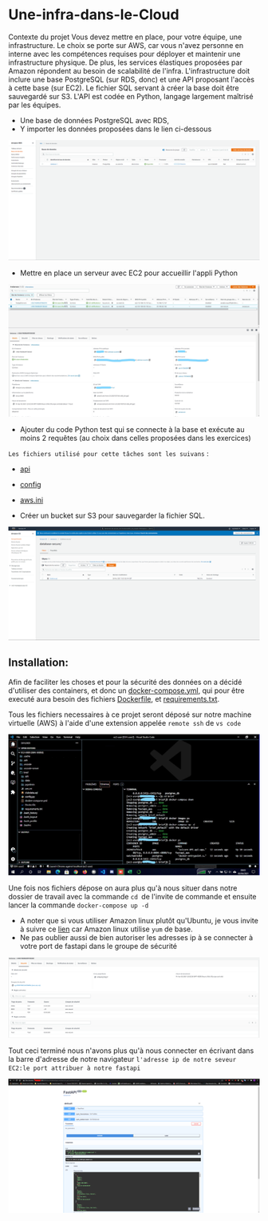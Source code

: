 # Une-infra-dans-le-Cloud
Contexte du projet Vous devez mettre en place, pour votre équipe, une infrastructure. Le choix se porte sur AWS, car vous n'avez personne en interne avec les compétences requises pour déployer et maintenir une infrastructure physique. De plus, les services élastiques proposées par Amazon répondent au besoin de scalabilité de l'infra.  L'infrastructure doit inclure une base PostgreSQL (sur RDS, donc) et une API proposant l'accès à cette base (sur EC2). Le fichier SQL servant à créer la base doit être sauvegardé sur S3.  L'API est codée en Python, langage largement maîtrisé par les équipes.


- Une base de données PostgreSQL avec RDS,
- Y importer les données proposées dans le lien ci-dessous

![image](/images/base_de_donnees.png)

- Mettre en place un serveur avec EC2 pour accueillir l'appli Python

![image](/images/EC2.jpg)

- Ajouter du code Python test qui se connecte à la base et exécute au moins 2 requêtes (au choix dans celles proposées dans les exercices)

`Les fichiers utilisé pour cette tâches sont les suivans` :
- [api](/API/api.py)
- [config](/API/config.py)
- [aws.ini](/API/aws.ini)

- Créer un bucket sur S3 pour sauvegarder la fichier SQL.

![image](/images/s3.png)

## Installation:

Afin de faciliter les choses et pour la sécurité des données on a décidé d'utiliser des containers, et donc un [docker-compose.yml](docker-compose.yml), qui pour être executé aura besoin des fichiers [Dockerfile](Dockerfile), et [requirements.txt](requirements.txt). 

Tous les fichiers necessaires à ce projet seront déposé sur notre machine virtuelle (AWS) à l'aide d'une extension appelée `remote ssh` de `vs code` 

![image](/images/remote_ssh_vscode.jpg)

Une fois nos fichiers dépose on aura plus qu'à nous situer dans notre dossier de travail avec la commande `cd `de l'invite de commande et ensuite lancer la commande `docker-compose up -d`

- A noter que si vous utiliser Amazon linux plutôt qu'Ubuntu, je vous invite à suivre ce [lien](https://gist.github.com/npearce/6f3c7826c7499587f00957fee62f8ee9) car Amazon linux utilise `yum` de base.
- Ne pas oublier aussi de bien autoriser les adresses ip à se connecter à votre port de fastapi dans le groupe de sécurité

![image](/images/regles_entrantes.png)


Tout ceci terminé nous n'avons plus qu'à nous connecter en écrivant dans la barre d'adresse de notre navigateur `l'adresse ip de notre seveur EC2:le port attribuer à notre fastapi`

![image](/images/fastapi.png)

